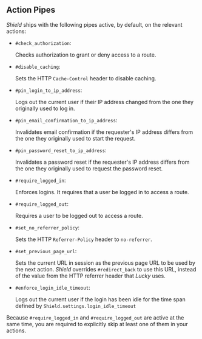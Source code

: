 ## Action Pipes

*Shield* ships with the following pipes active, by default, on the relevant actions:

- `#check_authorization`:

  Checks authorization to grant or deny access to a route.

- `#disable_caching`:

  Sets the HTTP `Cache-Control` header to disable caching.

- `#pin_login_to_ip_address`:

  Logs out the current user if their IP address changed from the one they originally used to log in.

- `#pin_email_confirmation_to_ip_address`:

  Invalidates email confirmation if the requester's IP address differs from the one they originally used to start the request.

- `#pin_password_reset_to_ip_address`:

  Invalidates a password reset if the requester's IP address differs from the one they originally used to request the password reset.

- `#require_logged_in`:

  Enforces logins. It requires that a user be logged in to access a route.

- `#require_logged_out`:

  Requires a user to be logged out to access a route.

- `#set_no_referrer_policy`:

  Sets the HTTP `Referrer-Policy` header to `no-referrer`.

- `#set_previous_page_url`:

  Sets the current URL in session as the previous page URL to be used by the next action. *Shield* overrides `#redirect_back` to use this URL, instead of the value from the HTTP referrer header that *Lucky* uses.

- `#enforce_login_idle_timeout`:

  Logs out the current user if the login has been idle for the time span defined by `Shield.settings.login_idle_timeout`

Because `#require_logged_in` and `#require_logged_out` are active at the same time, you are required to explicitly skip at least one of them in your actions.
